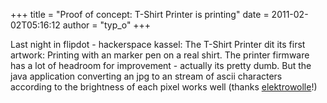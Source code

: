 +++
title = "Proof of concept: T-Shirt Printer is printing"
date = 2011-02-02T05:16:12
author = "typ_o"
+++
  
  
Last night in flipdot - hackerspace kassel: The T-Shirt Printer dit its
first artwork: Printing with an marker pen on a real shirt. The printer
firmware has a lot of headroom for improvement - actually its pretty
dumb. But the java application converting an jpg to an stream of ascii
characters according to the brightness of each pixel works well (thanks
[elektrowolle](http://blog.elektrowolle.de/)\!)
